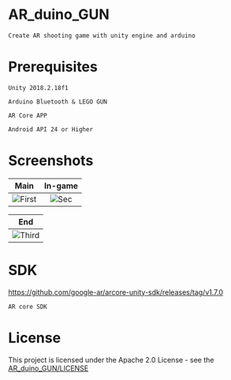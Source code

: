 # AR_duino_GUN
    Create AR shooting game with unity engine and arduino

# Prerequisites
    Unity 2018.2.18f1
    
    Arduino Bluetooth & LEGO GUN

    AR Core APP

    Android API 24 or Higher

# Screenshots
| Main | In-game |
|:-:|:-:|
| ![First](https://user-images.githubusercontent.com/33346331/64150803-f50f1000-ce63-11e9-960e-fb72acd796d4.jpg) | ![Sec](https://user-images.githubusercontent.com/33346331/64150517-5c789000-ce63-11e9-8c1c-bd0d201ab7d2.png) |

| End |
|:-:|
| ![Third](https://user-images.githubusercontent.com/33346331/64150515-5bdff980-ce63-11e9-834f-046106c7b355.png) |


# SDK
https://github.com/google-ar/arcore-unity-sdk/releases/tag/v1.7.0

    AR core SDK

# License
This project is licensed under the Apache 2.0 License - see the [AR_duino_GUN/LICENSE](LICENSE)
